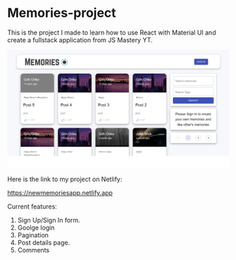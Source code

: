 # Memories-project

This is the project I made to learn how to use React with Material UI and create a fullstack application from JS Mastery YT.

![alt text](https://raw.githubusercontent.com/Grihasss/Memories-project/master/client/src/images/Memories.bmp)

Here is the link to my project on Netlify:

https://newmemoriesapp.netlify.app

Current features:

1. Sign Up/Sign In form.
2. Goolge login
3. Pagination
4. Post details page.
5. Comments
